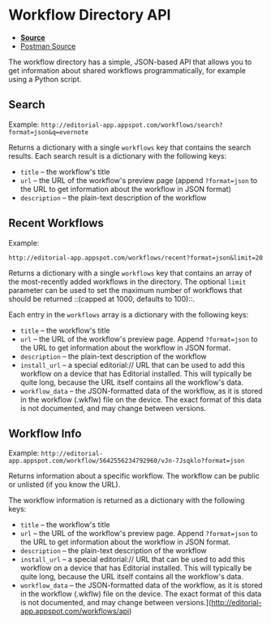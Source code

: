 # Workflow Directory API
- [**Source**](http://editorial-app.appspot.com/workflows/api)
- [Postman Source](https://www.dropbox.com/s/t1rggvrro6hx9n0/Editorial%20Workflow%20API.postman_collection.json?dl=0)

The workflow directory has a simple, JSON-based API that allows you to get information about shared workflows programmatically, for example using a Python script.

## Search
Example:
`http://editorial-app.appspot.com/workflows/search?format=json&q=evernote`

Returns a dictionary with a single `workflows` key that contains the search results. Each search result is a dictionary with the following keys:

- `title` – the workflow's title
- `url` – the URL of the workflow's preview page (append `?format=json` to the URL to get information about the workflow in JSON format)
- `description` – the plain-text description of the workflow

## Recent Workflows
Example:

`http://editorial-app.appspot.com/workflows/recent?format=json&limit=20`

Returns a dictionary with a single `workflows` key that contains an array of the most-recently added workflows in the directory. The optional `limit` parameter can be used to set the maximum number of workflows that should be returned ::(capped at 1000, defaults to 100)::.

Each entry in the `workflows` array is a dictionary with the following keys:

- `title` – the workflow's title
- `url` – the URL of the workflow's preview page. Append `?format=json` to the URL to get information about the workflow in JSON format.
- `description` – the plain-text description of the workflow
- `install_url` – a special editorial:// URL that can be used to add this workflow on a device that has Editorial installed. This will typically be quite long, because the URL itself contains all the workflow's data.
- `workflow_data` – the JSON-formatted data of the workflow, as it is stored in the workflow (.wkflw) file on the device. The exact format of this data is not documented, and may change between versions.

## Workflow Info
Example:
`http://editorial-app.appspot.com/workflow/5642556234792960/vJn-7Jsqklo?format=json`

Returns information about a specific workflow. The workflow can be public or unlisted (if you know the URL).

The workflow information is returned as a dictionary with the following keys:

- `title` – the workflow's title
- `url` – the URL of the workflow's preview page. Append `?format=json` to the URL to get information about the workflow in JSON format.
- `description` – the plain-text description of the workflow
- `install_url` – a special editorial:// URL that can be used to add this workflow on a device that has Editorial installed. This will typically be quite long, because the URL itself contains all the workflow's data.
- `workflow_data` – the JSON-formatted data of the workflow, as it is stored in the workflow (.wkflw) file on the device. The exact format of this data is not documented, and may change between versions.](http://editorial-app.appspot.com/workflows/api)
